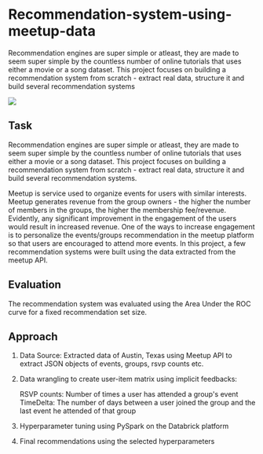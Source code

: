 # Recommendation-system-using-meetup-data
Recommendation engines are super simple or atleast, they are made to seem super simple by the countless number of online tutorials that uses either a movie or a song dataset. This project focuses on building a recommendation system from scratch - extract real data, structure it and build several recommendation systems


![](https://secure.meetupstatic.com/s/img/7223371979728590/app_download/social/fb/meetup.en.png)

## Task

Recommendation engines are super simple or atleast, they are made to seem super simple by the countless number of online tutorials that uses either a movie or a song dataset. This project focuses on building a recommendation system from scratch - extract real data, structure it and build several recommendation systems.

Meetup is service used to organize events for users with similar interests. Meetup generates revenue from the group owners - the higher the number of members in the groups, the higher the membership fee/revenue. Evidently, any significant improvement in the engagement of the users would result in increased revenue. One of the ways to increase engagement is to personalize the events/groups recommendation in the meetup platform so that users are encouraged to attend more events. In this project, a few recommendation systems were built using the data extracted from the meetup API.

## Evaluation

The recommendation system was evaluated using the Area Under the ROC curve for a fixed recommendation set size.

## Approach 

1. Data Source: Extracted data of Austin, Texas using Meetup API to extract JSON objects of events, groups, rsvp counts etc.

2. Data wrangling to create user-item matrix using implicit feedbacks:

      RSVP counts: Number of times a user has attended a group's event
      TimeDelta: The number of days between a user joined the group and the last event he attended of that group
      
3. Hyperparameter tuning using PySpark on the Databrick platform

4. Final recommendations using the selected hyperparameters

